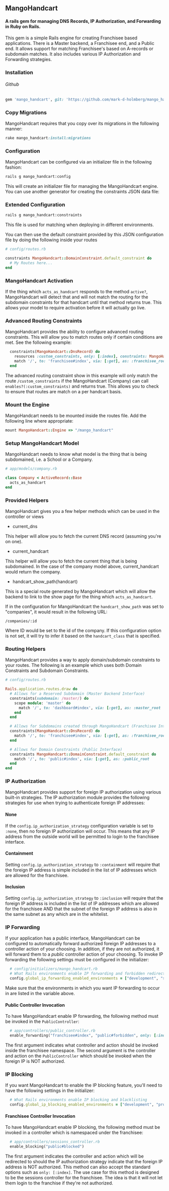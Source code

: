 ## MangoHandcart

#### A rails gem for managing DNS Records, IP Authorization, and Forwarding in Ruby on Rails.

This gem is a simple Rails engine for creating Franchisee based applications. There is a Master
backend, a Franchisee end, and a Public end. It allows support for matching Franchisee's based on A-records
or subdomain matches. It also includes various IP Authorization and Forwarding strategies.

### Installation

###### Github

```ruby
gem 'mango_handcart', git: 'https://github.com/mark-d-holmberg/mango_handcart.git'
```

### Copy Migrations

MangoHandcart requires that you copy over its migrations in the following manner:

```ruby
rake mango_handcart:install:migrations
```

### Configuration

MangoHandcart can be configured via an initializer file in the following fashion:

```sh
rails g mango_handcart:config
```

This will create an initializer file for managing the MangoHandcart engine. You can use another generator
for creating the constraints JSON data file:

### Extended Configuration

```sh
rails g mango_handcart:constraints
```

This file is used for matching when deploying in different environments.

You can then use the default constraint provided by this JSON configuration file by doing the following inside your routes

```ruby
# config/routes.rb

constraints MangoHandcart::DomainConstraint.default_constraint do
  # My Routes here...
end
```

### MangoHandcart Activation

If the thing which `acts_as_handcart` responds to the method `active?`, MangoHandcart will detect that
and will not match the routing for the subdomain constraints for that handcart until that method returns true.
This allows your model to require activation before it will actually go live.


### Advanced Routing Constraints

MangoHandcart provides the ability to configure advanced routing constraints. This will allow you to match
routes only if certain conditions are met. See the following example:

```ruby
  constraints(MangoHandcart::DnsRecord) do
    resources :custom_constraints, only: [:index], constraints: MangoHandcart::SettingConstraint.new(:enables?, :custom_constraints)
    match '/', to: 'franchisee#index', via: [:get], as: :franchisee_root
  end
```

The advanced routing constraint show in this example will only match the route `/custom_constraints` if the MangoHandcart (Company) can call
`enables?(:custom_constraints)` and returns true. This allows you to check to ensure that routes are match on a per handcart basis.

### Mount the Engine

MangoHandcart needs to be mounted inside the routes file. Add the following line where appropriate:

```ruby
mount MangoHandcart::Engine => "/mango_handcart"
```

### Setup MangoHandcart Model

MangoHandcart needs to know what model is the thing that is being subdomained, i.e. a School or a Company.

```ruby
# app/models/company.rb

class Company < ActiveRecord::Base
  acts_as_handcart
end
```

### Provided Helpers

MangoHandcart gives you a few helper methods which can be used in the controller or views

* current_dns

This helper will allow you to fetch the current DNS record (assuming you're on one).

* current_handcart

This helper will allow you to fetch the current thing that is being subdomained. In the case
of the company model above, current_handcart would return the company.

* handcart_show_path(handcart)

This is a special route generated by MangoHandcart which will allow the backend to link to the
show page for the thing which `acts_as_handcart`.

If in the configuration for MangoHandcart the `handcart_show_path` was set to "companies", it
would result in the following URL:

`/companies/:id`

Where ID would be set to the id of the company. If this configuration option is not set, it will
try to infer it based on the `handcart_class` that is specified.


### Routing Helpers

MangoHandcart provides a way to apply domain/subdomain constraints to your routes. The following
is an example which uses both Domain Constraints and Subdomain Constraints.

```ruby
# config/routes.rb

Rails.application.routes.draw do
  # Allows for a Reserved Subdomain (Master Backend Interface)
  constraints(subdomain: /master/) do
    scope module: 'master' do
      match '/', to: 'dashboard#index', via: [:get], as: :master_root
    end
  end

  # Allows for Subdomains created through MangoHandcart (Franchisee Interface)
  constraints(MangoHandcart::DnsRecord) do
    match '/', to: 'franchisee#index', via: [:get], as: :franchisee_root
  end

  # Allows for Domain Constraints (Public Interface)
  constraints MangoHandcart::DomainConstraint.default_constraint do
    match '/', to: 'public#index', via: [:get], as: :public_root
  end
end
```

### IP Authorization

MangoHandcart provides support for foreign IP authorization using various built-in strategies.
The IP authorization module provides the following strategies for use when trying to authenticate foreign
IP addresses:

#### None

If the `config.ip_authorization_strategy` configuration variable is set to `:none`, then no foreign IP
authorization will occur. This means that any IP address from the outside world will be permitted to
login to the franchisee interface.

#### Containment

Setting `config.ip_authorization_strategy` to `:containment` will require that the foreign IP address
is simple included in the list of IP addresses which are allowed for the franchisee.

#### Inclusion

Setting `config.ip_authorization_strategy` to `:inclusion` will require that the foreign IP address
is included in the list of IP addresses which are allowed for the franchisee AND that the subnet of
the foreign IP address is also in the same subnet as any which are in the whitelist.

### IP Forwarding

If your application has a public interface, MangoHandcart can be configured to automatically forward
authorized foreign IP addresses to a controller action of your choosing. In addition, if they are not
authorized, it will forward them to a *public* controller action of your choosing. To invoke IP forwarding
the following settings must be configured in the initializer:

```ruby
  # config/initializers/mango_handcart.rb
  # What Rails environments enable IP forwarding and forbidden redirects
  config.global_ip_forwarding_enabled_environments = ["development", "staging", "production"]
```

Make sure that the environments in which you want IP forwarding to occur in are listed in the variable above.


#### Public Controller Invocation

To have MangoHandcart enable IP forwarding, the following method must be invoked in the `PublicController`:

```ruby
  # app/controllers/public_controller.rb
  enable_forwarding("franchisee#index", "public#forbidden", only: [:index])
```

The first argument indicates what controller and action should be invoked inside the franchisee namespace. The second
argument is the controller and action on the `PublicController` which should be invoked when the foreign IP is NOT authorized.

### IP Blocking

If you want MangoHandcart to enable the IP blocking feature, you'll need to have the following settings in the initializer:

```ruby
  # What Rails environments enable IP blocking and blacklisting
  config.global_ip_blocking_enabled_environments = ["development", "production"]
```

#### Franchisee Controller Invocation

To have MangoHandcart enable IP blocking, the following method must be invoked in a controller which is namespaced under
the franchisee:

```ruby
  # app/controllers/sessions_controller.rb
  enable_blocking("public#blocked")
```

The first argument indicates the controller and action which will be redirected to should the IP authorization strategy indicate
that the foreign IP address is NOT authorized. This method can also accept the standard options such as `only: [:index]`. The use
case for this method is designed to be the sessions controller for the franchisee. The idea is that it will not let them login to
the franchise if they're not authorized.
